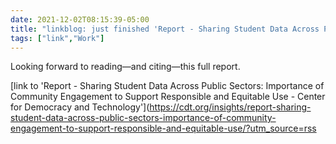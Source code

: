 ```yaml
---
date: 2021-12-02T08:15:39-05:00
title: "linkblog: just finished 'Report - Sharing Student Data Across Public Sectors: Importance of Community Engagement to Support Responsible and Equitable Use - Center for Democracy and Technology'"
tags: ["link","Work"]
---
```

Looking forward to reading—and citing—this full report.
 
[link to 'Report - Sharing Student Data Across Public Sectors: Importance of Community Engagement to Support Responsible and Equitable Use - Center for Democracy and Technology'](https://cdt.org/insights/report-sharing-student-data-across-public-sectors-importance-of-community-engagement-to-support-responsible-and-equitable-use/?utm_source=rss
